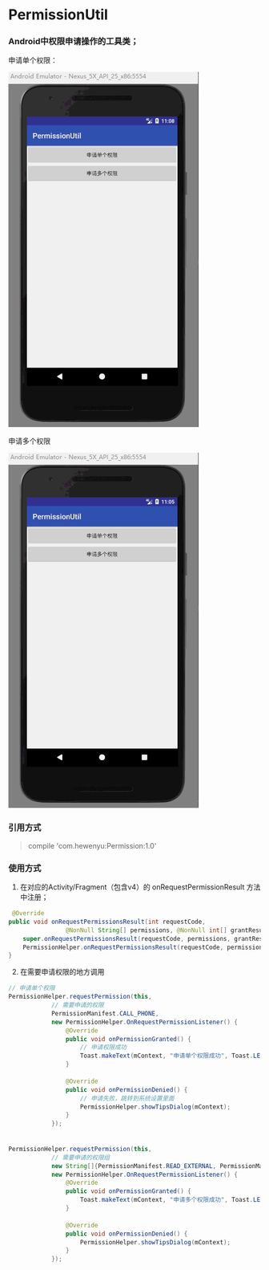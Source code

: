 # PermissionUtil
### Android中权限申请操作的工具类；

申请单个权限：

![single](https://github.com/hewenyuAndroid/PermissionUtil/blob/master/screen/applySingle.gif)

申请多个权限

![multi](https://github.com/hewenyuAndroid/PermissionUtil/blob/master/screen/applyMulti.gif)

### 引用方式

> compile 'com.hewenyu:Permission:1.0'

### 使用方式

1. 在对应的Activity/Fragment（包含v4）的 onRequestPermissionResult 方法中注册；
```Java
 @Override
public void onRequestPermissionsResult(int requestCode, 
                @NonNull String[] permissions, @NonNull int[] grantResults) {
    super.onRequestPermissionsResult(requestCode, permissions, grantResults);
    PermissionHelper.onRequestPermissionsResult(requestCode, permissions, grantResults);
}

```

2. 在需要申请权限的地方调用
```Java
// 申请单个权限
PermissionHelper.requestPermission(this,
            // 需要申请的权限
            PermissionManifest.CALL_PHONE,
            new PermissionHelper.OnRequestPermissionListener() {
                @Override
                public void onPermissionGranted() {
                    // 申请权限成功
                    Toast.makeText(mContext, "申请单个权限成功", Toast.LENGTH_SHORT).show();
                }

                @Override
                public void onPermissionDenied() {
                    // 申请失败，跳转到系统设置里面
                    PermissionHelper.showTipsDialog(mContext);
                }
            });
            
            
PermissionHelper.requestPermission(this,
            // 需要申请的权限组
            new String[]{PermissionManifest.READ_EXTERNAL, PermissionManifest.CAMERA},
            new PermissionHelper.OnRequestPermissionListener() {
                @Override
                public void onPermissionGranted() {
                    Toast.makeText(mContext, "申请多个权限成功", Toast.LENGTH_SHORT).show();
                }

                @Override
                public void onPermissionDenied() {
                    PermissionHelper.showTipsDialog(mContext);
                }
            });
```

